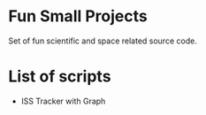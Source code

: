 # Fun Small Projects

  Set of fun scientific and space related source code.
 
# List of scripts
  
  - ISS Tracker with Graph


